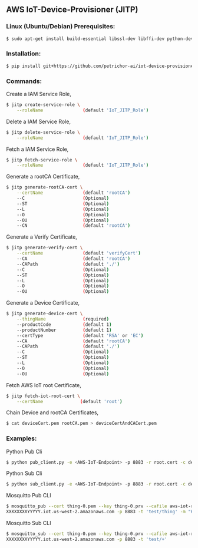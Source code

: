 ## AWS IoT-Device-Provisioner (JITP)


### Linux (Ubuntu/Debian) Prerequisites:

```bash
$ sudo apt-get install build-essential libssl-dev libffi-dev python-dev
```


### Installation:

```bash
$ pip install git+https://github.com/petrichor-ai/iot-device-provisioner.git
```


### Commands:

Create a IAM Service Role,
```bash
$ jitp create-service-role \
    --roleName               (default 'IoT_JITP_Role')
```

Delete a IAM Service Role,
```bash
$ jitp delete-service-role \
    --roleName               (default 'IoT_JITP_Role')
```

Fetch a IAM Service Role,
```bash
$ jitp fetch-service-role \
    --roleName               (default 'IoT_JITP_Role')
```

Generate a rootCA Certificate,
```bash
$ jitp generate-rootCA-cert \
    --certName               (default 'rootCA')
    --C                      (Optional)
    --ST                     (Optional)
    --L                      (Optional)
    --O                      (Optional)
    --OU                     (Optional)
    --CN                     (default 'rootCA')
```

Generate a Verify Certificate,
```bash
$ jitp generate-verify-cert \
    --certName               (default 'verifyCert')
    --CA                     (default 'rootCA')
    --CAPath                 (default './')
    --C                      (Optional)
    --ST                     (Optional)
    --L                      (Optional)
    --O                      (Optional)
    --OU                     (Optional)
```

Generate a Device Certificate,
```bash
$ jitp generate-device-cert \
    --thingName              (required)
    --productCode            (default 1)
    --productNumber          (default 1)
    --certType               (default 'RSA' or 'EC')
    --CA                     (default 'rootCA')
    --CAPath                 (default './')
    --C                      (Optional)
    --ST                     (Optional)
    --L                      (Optional)
    --O                      (Optional)
    --OU                     (Optional)
```

Fetch AWS IoT root Certificate,
```bash
$ jitp fetch-iot-root-cert \
    --certName              (default 'root')
```

Chain Device and rootCA Certificates,
```bash
$ cat deviceCert.pem rootCA.pem > deviceCertAndCACert.pem
```


### Examples:

Python Pub Cli
```bash
$ python pub_client.py -e <AWS-IoT-Endpoint> -p 8883 -r root.cert -c deviceCertAndCACert.pem -k deviceCert.key -n <thingName> -id <clientId>
```

Python Sub Cli
```bash
$ python sub_client.py -e <AWS-IoT-Endpoint> -p 8883 -r root.cert -c deviceCertAndCACert.pem -k deviceCert.key -n <thingName> -id <clientId>
```

Mosquitto Pub CLI
```bash
$ mosquitto_pub --cert thing-0.pem --key thing-0.prv --cafile aws-iot-rootCA.crt -h
XXXXXXXXYYYYY.iot.us-west-2.amazonaws.com -p 8883 -t 'test/thing' -m "Hello from Mosquitto"
```

Mosquitto Sub CLI
```bash
$ mosquitto_sub --cert thing-0.pem --key thing-0.prv --cafile aws-iot-rootCA.crt -h
XXXXXXXXYYYYY.iot.us-west-2.amazonaws.com -p 8883 -t 'test/+'
```
